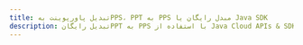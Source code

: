 ---title: تبدیل پاورپوینت بهPPS، PPT به PPS مبدل رایگان یا Java SDKdescription: تبدیل رایگانPPT به PPS با استفاده از Java Cloud APIs & SDK. همچنین اسناد Microsoft PowerPoint را در Cloud ایجاد، ویرایش و رندر کنید.---